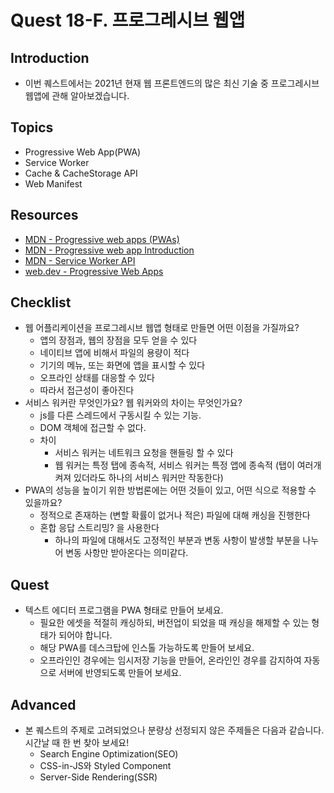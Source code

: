 # Quest 18-F. 프로그레시브 웹앱

## Introduction

- 이번 퀘스트에서는 2021년 현재 웹 프론트엔드의 많은 최신 기술 중 프로그레시브 웹앱에 관해 알아보겠습니다.

## Topics

- Progressive Web App(PWA)
- Service Worker
- Cache & CacheStorage API
- Web Manifest

## Resources

- [MDN - Progressive web apps (PWAs)](https://developer.mozilla.org/en-US/docs/Web/Progressive_web_apps)
- [MDN - Progressive web app Introduction](https://developer.mozilla.org/ko/docs/Web/Progressive_web_apps/Introduction)
- [MDN - Service Worker API](https://developer.mozilla.org/ko/docs/Web/API/Service_Worker_API)
- [web.dev - Progressive Web Apps](https://web.dev/progressive-web-apps/)

## Checklist

- 웹 어플리케이션을 프로그레시브 웹앱 형태로 만들면 어떤 이점을 가질까요?
  - 앱의 장점과, 웹의 장점을 모두 얻을 수 있다
  - 네이티브 앱에 비해서 파일의 용량이 적다
  - 기기의 메뉴, 또는 화면에 앱을 표시할 수 있다
  - 오프라인 상태를 대응할 수 있다
  - 따라서 접근성이 좋아진다
- 서비스 워커란 무엇인가요? 웹 워커와의 차이는 무엇인가요?
  - js를 다른 스레드에서 구동시킬 수 있는 기능.
  - DOM 객체에 접근할 수 없다.
  - 차이
    - 서비스 워커는 네트워크 요청을 핸들링 할 수 있다
    - 웹 워커는 특정 탭에 종속적, 서비스 워커는 특정 앱에 종속적 (탭이 여러개 켜져 있더라도 하나의 서비스 워커만 작동한다)
- PWA의 성능을 높이기 위한 방법론에는 어떤 것들이 있고, 어떤 식으로 적용할 수 있을까요?
  - 정적으로 존재하는 (변할 확률이 없거나 적은) 파일에 대해 캐싱을 진행한다
  - 혼합 응답 스트리밍? 을 사용한다
    - 하나의 파일에 대해서도 고정적인 부분과 변동 사항이 발생할 부분을 나누어 변동 사항만 받아온다는 의미같다.

## Quest

- 텍스트 에디터 프로그램을 PWA 형태로 만들어 보세요.
  - 필요한 에셋을 적절히 캐싱하되, 버전업이 되었을 때 캐싱을 해제할 수 있는 형태가 되어야 합니다.
  - 해당 PWA를 데스크탑에 인스톨 가능하도록 만들어 보세요.
  - 오프라인인 경우에는 임시저장 기능을 만들어, 온라인인 경우를 감지하여 자동으로 서버에 반영되도록 만들어 보세요.

## Advanced

- 본 퀘스트의 주제로 고려되었으나 분량상 선정되지 않은 주제들은 다음과 같습니다. 시간날 때 한 번 찾아 보세요!
  - Search Engine Optimization(SEO)
  - CSS-in-JS와 Styled Component
  - Server-Side Rendering(SSR)
